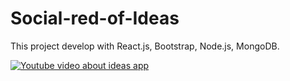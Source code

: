 # Social-red-of-Ideas
This project develop with React.js, Bootstrap, Node.js, MongoDB.


[![Youtube video about ideas app](https://cdn.dribbble.com/userupload/5049097/file/original-71e7259bfcaffcf96cbe77c4e791b229.jpg?compress=1&resize=1600x673)](https://www.youtube.com/watch?v=WuTnq9fBo3U)
